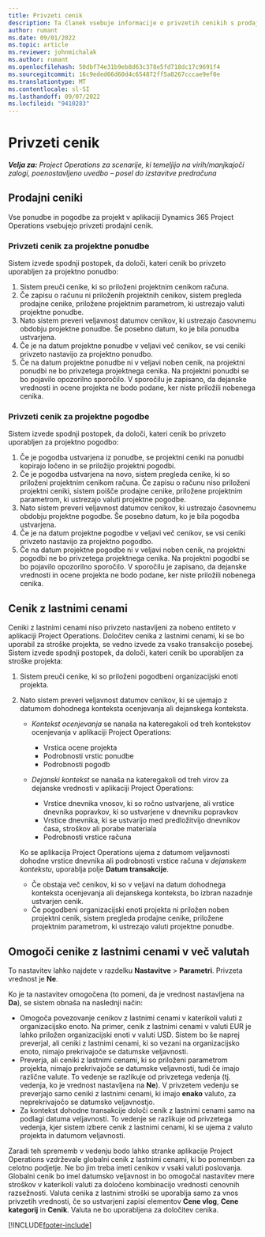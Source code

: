 ```yaml
---
title: Privzeti cenik
description: Ta članek vsebuje informacije o privzetih cenikih s prodajno in lastno ceno v aplikaciji Project Operations.
author: rumant
ms.date: 09/01/2022
ms.topic: article
ms.reviewer: johnmichalak
ms.author: rumant
ms.openlocfilehash: 50dbf74e31b9eb8d63c378e5fd718dc17c9691f4
ms.sourcegitcommit: 16c9eded66d60d4c654872ff5a0267cccae9ef0e
ms.translationtype: MT
ms.contentlocale: sl-SI
ms.lasthandoff: 09/07/2022
ms.locfileid: "9410283"
---
```

# <a name="default-price-lists"></a>Privzeti cenik

_**Velja za:** Project Operations za scenarije, ki temeljijo na virih/manjkajoči zalogi, poenostavljeno uvedbo – posel do izstavitve predračuna_

## <a name="sales-price-lists"></a>Prodajni ceniki

Vse ponudbe in pogodbe za projekt v aplikaciji Dynamics 365 Project Operations vsebujejo privzeti prodajni cenik. 

### <a name="price-list-default-on-project-quotes"></a>Privzeti cenik za projektne ponudbe
Sistem izvede spodnji postopek, da določi, kateri cenik bo privzeto uporabljen za projektno ponudbo:

1. Sistem preuči cenike, ki so priloženi projektnim cenikom računa. 
1. Če zapisu o računu ni priloženih projektnih cenikov, sistem pregleda prodajne cenike, priložene projektnim parametrom, ki ustrezajo valuti projektne ponudbe.
1. Nato sistem preveri veljavnost datumov cenikov, ki ustrezajo časovnemu obdobju projektne ponudbe. Še posebno datum, ko je bila ponudba ustvarjena.
1. Če je na datum projektne ponudbe v veljavi več cenikov, se vsi ceniki privzeto nastavijo za projektno ponudbo.
1. Če na datum projektne ponudbe ni v veljavi noben cenik, na projektni ponudbi ne bo privzetega projektnega cenika. Na projektni ponudbi se bo pojavilo opozorilno sporočilo. V sporočilu je zapisano, da dejanske vrednosti in ocene projekta ne bodo podane, ker niste priložili nobenega cenika.

### <a name="price-list-default-on-project-contracts"></a>Privzeti cenik za projektne pogodbe 
Sistem izvede spodnji postopek, da določi, kateri cenik bo privzeto uporabljen za projektno pogodbo:

1. Če je pogodba ustvarjena iz ponudbe, se projektni ceniki na ponudbi kopirajo ločeno in se priložijo projektni pogodbi.
1. Če je pogodba ustvarjena na novo, sistem pregleda cenike, ki so priloženi projektnim cenikom računa. Če zapisu o računu niso priloženi projektni ceniki, sistem poišče prodajne cenike, priložene projektnim parametrom, ki ustrezajo valuti projektne pogodbe.
1. Nato sistem preveri veljavnost datumov cenikov, ki ustrezajo časovnemu obdobju projektne pogodbe. Še posebno datum, ko je bila pogodba ustvarjena.
1. Če je na datum projektne pogodbe v veljavi več cenikov, se vsi ceniki privzeto nastavijo za projektno pogodbo.
1. Če na datum projektne pogodbe ni v veljavi noben cenik, na projektni pogodbi ne bo privzetega projektnega cenika. Na projektni pogodbi se bo pojavilo opozorilno sporočilo. V sporočilu je zapisano, da dejanske vrednosti in ocene projekta ne bodo podane, ker niste priložili nobenega cenika.

## <a name="cost-price-lists"></a>Cenik z lastnimi cenami

Ceniki z lastnimi cenami niso privzeto nastavljeni za nobeno entiteto v aplikaciji Project Operations. Določitev cenika z lastnimi cenami, ki se bo uporabil za stroške projekta, se vedno izvede za vsako transakcijo posebej. Sistem izvede spodnji postopek, da določi, kateri cenik bo uporabljen za stroške projekta:

1. Sistem preuči cenike, ki so priloženi pogodbeni organizacijski enoti projekta.
1. Nato sistem preveri veljavnost datumov cenikov, ki se ujemajo z datumom dohodnega konteksta ocenjevanja ali dejanskega konteksta.

    - *Kontekst ocenjevanja* se nanaša na kateregakoli od treh kontekstov ocenjevanja v aplikaciji Project Operations:

        - Vrstica ocene projekta
        - Podrobnosti vrstic ponudbe
        - Podrobnosti pogodb

    - *Dejanski kontekst* se nanaša na kateregakoli od treh virov za dejanske vrednosti v aplikaciji Project Operations:

       - Vrstice dnevnika vnosov, ki so ročno ustvarjene, ali vrstice dnevnika popravkov, ki so ustvarjene v dnevniku popravkov
       - Vrstice dnevnika, ki se ustvarijo med predložitvijo dnevnikov časa, stroškov ali porabe materiala
       - Podrobnosti vrstice računa

    Ko se aplikacija Project Operations ujema z datumom veljavnosti dohodne vrstice dnevnika ali podrobnosti vrstice računa v *dejanskem kontekstu*, uporablja polje **Datum transakcije**.

    - Če obstaja več cenikov, ki so v veljavi na datum dohodnega konteksta ocenjevanja ali dejanskega konteksta, bo izbran nazadnje ustvarjen cenik.
    - Če pogodbeni organizacijski enoti projekta ni priložen noben projektni cenik, sistem pregleda prodajne cenike, priložene projektnim parametrom, ki ustrezajo valuti projektne ponudbe.

## <a name="enable-multi-currency-cost-price-list"></a>Omogoči cenike z lastnimi cenami v več valutah

To nastavitev lahko najdete v razdelku **Nastavitve** \> **Parametri**. Privzeta vrednost je **Ne**.

Ko je ta nastavitev omogočena (to pomeni, da je vrednost nastavljena na **Da**), se sistem obnaša na naslednji način:

- Omogoča povezovanje cenikov z lastnimi cenami v katerikoli valuti z organizacijsko enoto. Na primer, cenik z lastnimi cenami v valuti EUR je lahko priložen organizacijski enoti v valuti USD. Sistem bo še naprej preverjal, ali ceniki z lastnimi cenami, ki so vezani na organizacijsko enoto, nimajo prekrivajoče se datumske veljavnosti.
- Preverja, ali ceniki z lastnimi cenami, ki so priloženi parametrom projekta, nimajo prekrivajoče se datumske veljavnosti, tudi če imajo različne valute. To vedenje se razlikuje od privzetega vedenja (tj. vedenja, ko je vrednost nastavljena na **Ne**). V privzetem vedenju se preverjajo samo ceniki z lastnimi cenami, ki imajo **enako** valuto, za neprekrivajočo se datumsko veljavnostjo.
- Za kontekst dohodne transakcije določi cenik z lastnimi cenami samo na podlagi datuma veljavnosti. To vedenje se razlikuje od privzetega vedenja, kjer sistem izbere cenik z lastnimi cenami, ki se ujema z valuto projekta in datumom veljavnosti.

Zaradi teh sprememb v vedenju bodo lahko stranke aplikacije Project Operations vzdrževale globalni cenik z lastnimi cenami, ki bo pomemben za celotno podjetje. Ne bo jim treba imeti cenikov v vsaki valuti poslovanja. Globalni cenik bo imel datumsko veljavnost in bo omogočal nastavitev mere stroškov v katerikoli valuti za določeno kombinacijo vrednosti cenovnih razsežnosti. Valuta cenika z lastnimi stroški se uporablja samo za vnos privzetih vrednosti, če so ustvarjeni zapisi elementov **Cene vlog**, **Cene kategorij** in **Cenik**. Valuta ne bo uporabljena za določitev cenika.

[!INCLUDE[footer-include](../includes/footer-banner.md)]
